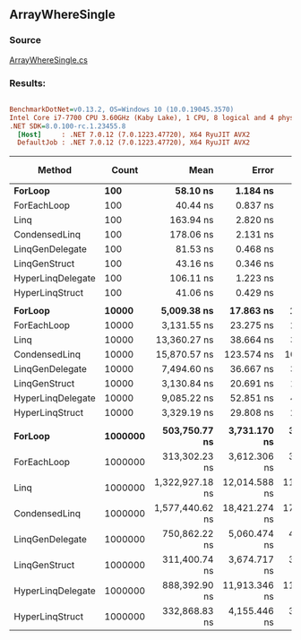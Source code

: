 ﻿## ArrayWhereSingle

### Source
[ArrayWhereSingle.cs](../../LinqGen.Benchmarks/Cases/ArrayWhereSingle.cs)

### Results:
``` ini

BenchmarkDotNet=v0.13.2, OS=Windows 10 (10.0.19045.3570)
Intel Core i7-7700 CPU 3.60GHz (Kaby Lake), 1 CPU, 8 logical and 4 physical cores
.NET SDK=8.0.100-rc.1.23455.8
  [Host]     : .NET 7.0.12 (7.0.1223.47720), X64 RyuJIT AVX2
  DefaultJob : .NET 7.0.12 (7.0.1223.47720), X64 RyuJIT AVX2


```
|            Method |   Count |            Mean |         Error |        StdDev | Ratio | RatioSD |   Gen0 | Allocated | Alloc Ratio |
|------------------ |-------- |----------------:|--------------:|--------------:|------:|--------:|-------:|----------:|------------:|
|           **ForLoop** |     **100** |        **58.10 ns** |      **1.184 ns** |      **1.945 ns** |  **0.35** |    **0.01** |      **-** |         **-** |        **0.00** |
|       ForEachLoop |     100 |        40.44 ns |      0.837 ns |      0.859 ns |  0.25 |    0.00 |      - |         - |        0.00 |
|              Linq |     100 |       163.94 ns |      2.820 ns |      3.953 ns |  1.00 |    0.00 | 0.0114 |      48 B |        1.00 |
|     CondensedLinq |     100 |       178.06 ns |      2.131 ns |      1.994 ns |  1.09 |    0.03 | 0.0076 |      32 B |        0.67 |
|   LinqGenDelegate |     100 |        81.53 ns |      0.468 ns |      0.438 ns |  0.50 |    0.01 |      - |         - |        0.00 |
|     LinqGenStruct |     100 |        43.16 ns |      0.346 ns |      0.307 ns |  0.26 |    0.01 |      - |         - |        0.00 |
| HyperLinqDelegate |     100 |       106.11 ns |      1.223 ns |      1.084 ns |  0.65 |    0.02 |      - |         - |        0.00 |
|   HyperLinqStruct |     100 |        41.06 ns |      0.429 ns |      0.402 ns |  0.25 |    0.01 |      - |         - |        0.00 |
|                   |         |                 |               |               |       |         |        |           |             |
|           **ForLoop** |   **10000** |     **5,009.38 ns** |     **17.863 ns** |     **15.835 ns** |  **0.37** |    **0.00** |      **-** |         **-** |        **0.00** |
|       ForEachLoop |   10000 |     3,131.55 ns |     23.275 ns |     21.772 ns |  0.23 |    0.00 |      - |         - |        0.00 |
|              Linq |   10000 |    13,360.27 ns |     38.664 ns |     36.166 ns |  1.00 |    0.00 |      - |      48 B |        1.00 |
|     CondensedLinq |   10000 |    15,870.57 ns |    123.574 ns |    109.545 ns |  1.19 |    0.01 |      - |      32 B |        0.67 |
|   LinqGenDelegate |   10000 |     7,494.60 ns |     36.667 ns |     32.504 ns |  0.56 |    0.00 |      - |         - |        0.00 |
|     LinqGenStruct |   10000 |     3,130.84 ns |     20.691 ns |     19.355 ns |  0.23 |    0.00 |      - |         - |        0.00 |
| HyperLinqDelegate |   10000 |     9,085.22 ns |     52.851 ns |     44.133 ns |  0.68 |    0.00 |      - |         - |        0.00 |
|   HyperLinqStruct |   10000 |     3,329.19 ns |     29.808 ns |     27.882 ns |  0.25 |    0.00 |      - |         - |        0.00 |
|                   |         |                 |               |               |       |         |        |           |             |
|           **ForLoop** | **1000000** |   **503,750.77 ns** |  **3,731.170 ns** |  **3,115.696 ns** |  **0.38** |    **0.00** |      **-** |         **-** |        **0.00** |
|       ForEachLoop | 1000000 |   313,302.23 ns |  3,612.306 ns |  3,378.954 ns |  0.24 |    0.00 |      - |         - |        0.00 |
|              Linq | 1000000 | 1,322,927.18 ns | 12,014.588 ns | 11,238.453 ns |  1.00 |    0.00 |      - |      49 B |        1.00 |
|     CondensedLinq | 1000000 | 1,577,440.62 ns | 18,421.274 ns | 17,231.271 ns |  1.19 |    0.02 |      - |      33 B |        0.67 |
|   LinqGenDelegate | 1000000 |   750,862.22 ns |  5,060.474 ns |  4,485.978 ns |  0.57 |    0.01 |      - |         - |        0.00 |
|     LinqGenStruct | 1000000 |   311,400.74 ns |  3,674.717 ns |  3,437.333 ns |  0.24 |    0.00 |      - |         - |        0.00 |
| HyperLinqDelegate | 1000000 |   888,392.90 ns | 11,913.346 ns | 11,143.751 ns |  0.67 |    0.01 |      - |         - |        0.00 |
|   HyperLinqStruct | 1000000 |   332,868.83 ns |  4,155.446 ns |  3,683.695 ns |  0.25 |    0.00 |      - |         - |        0.00 |
